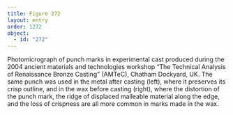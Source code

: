 ```yaml
---
title: Figure 272
layout: entry
order: 1272
object:
  - id: "272"
---
```


Photomicrograph of punch marks in experimental cast produced during the 2004 ancient materials and technologies workshop “The Technical Analysis of Renaissance Bronze Casting” (AMTeC), Chatham Dockyard, UK. The same punch was used in the metal after casting (left), where it preserves its crisp outline, and in the wax before casting (right), where the distortion of the punch mark, the ridge of displaced malleable material along the edge, and the loss of crispness are all more common in marks made in the wax.
